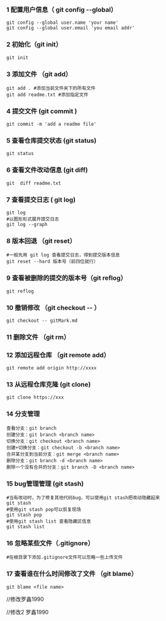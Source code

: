 ### 1 配置用户信息（ git config --global）

```shell
git config --global user.name 'your name'
git config --global user.email 'you email addr'
```

### 2 初始化（git init） 

```shell
git init
```

### 3 添加文件 （git add）

```shell
git add . #添加当前文件夹下的所有文件
git add readme.txt #添加指定文件
```

### 4 提交文件 (git commit )

```shell
git commit -m 'add a readme file'
```

### 5 查看仓库提交状态 (git status)

```shell
git status
```

### 6 查看文件改动信息 (git diff)

```shell
git  diff readme.txt
```

### 7 查看提交日志 ( git log)

```shell
git log
#以图形形式展开提交日志
git log --graph
```

### 8 版本回退 （git reset）

```shell
#一般先用 git log 查看提交日志，得到提交版本信息
git reset --hard 版本号（前四位就行）
```

### 9 查看被删除的提交的版本号（git reflog）

```shell
git reflog
```

### 10 撤销修改 （git checkout -- ）

```shell
git checkout -- gitMark.md
```

### 11 删除文件 （git rm）

### 12 添加远程仓库 （git remote add）

```shell
git remote add origin http://xxxx
```

### 13 从远程仓库克隆 (git clone)

```shell
git clone https://xxx
```

### 14 分支管理

```shell
查看分支：git branch
创建分支：git branch <branch name>
切换分支：git checkout <branch name>
创建+切换分支：git checkout -b <branch name>
合并某分支到当前分支：git merge <branch name>
删除分支：git branch -d <branch name>
删除一个没有合并的分支：git branch -D <branch name>
```

### 15 bug管理管理 (git stash)

```shell
#当有改动时，为了修复其他代码bug，可以使用git stash把改动隐藏起来
git stash
#使用git stash pop可以恢复现场
git stash pop
#使用git stash list 查看隐藏区信息
git stash list
```

### 16 忽略某些文件（.gitignore）

```shell
#在根目录下添加.gitignore文件可以忽略一些上传文件
```

### 17 查看谁在什么时间修改了文件 （git blame）

```shell
git blame <file name>
```


//修改罗鑫1990



//修改2 罗鑫1990

